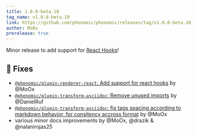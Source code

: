 ```yaml
---
title: 1.0.0-beta.10
tag_name: v1.0.0-beta.10
link: https://github.com/phenomic/phenomic/releases/tag/v1.0.0-beta.10
author: MoOx
prerelease: true
---
```


Minor release to add support for
[React Hooks](https://reactjs.org/docs/hooks-intro.html)!

## 💪 Fixes

- [`@phenomic/plugin-renderer-react`: Add support for react hooks](https://github.com/phenomic/phenomic/commit/cccee0e9)
  by @MoOx
- [`@phenomic/plugin-transform-asciidoc`: Remove unused imports](https://github.com/phenomic/phenomic/commit/dc1513a8)
  by @DanielRuf
- [`@phenomic/plugin-transform-asciidoc`: fix tags spacing according to markdown behavior, for consitency accross format](https://github.com/phenomic/phenomic/commit/03d8a769)
  by @MoOx
- various minor docs improvements by @MoOx, @drazik & @nalanirojas25
